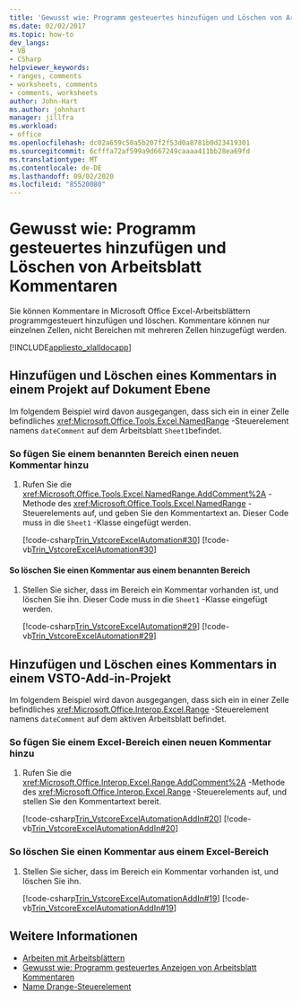 ```yaml
---
title: 'Gewusst wie: Programm gesteuertes hinzufügen und Löschen von Arbeitsblatt Kommentaren'
ms.date: 02/02/2017
ms.topic: how-to
dev_langs:
- VB
- CSharp
helpviewer_keywords:
- ranges, comments
- worksheets, comments
- comments, worksheets
author: John-Hart
ms.author: johnhart
manager: jillfra
ms.workload:
- office
ms.openlocfilehash: dc02a659c50a5b207f2f53d0a8781b0d23419301
ms.sourcegitcommit: 6cfffa72af599a9d667249caaaa411bb28ea69fd
ms.translationtype: MT
ms.contentlocale: de-DE
ms.lasthandoff: 09/02/2020
ms.locfileid: "85520080"
---
```

# <a name="how-to-programmatically-add-and-delete-worksheet-comments"></a>Gewusst wie: Programm gesteuertes hinzufügen und Löschen von Arbeitsblatt Kommentaren
  Sie können Kommentare in Microsoft Office Excel-Arbeitsblättern programmgesteuert hinzufügen und löschen. Kommentare können nur einzelnen Zellen, nicht Bereichen mit mehreren Zellen hinzugefügt werden.

 [!INCLUDE[appliesto_xlalldocapp](../vsto/includes/appliesto-xlalldocapp-md.md)]

## <a name="add-and-delete-a-comment-in-a-document-level-project"></a>Hinzufügen und Löschen eines Kommentars in einem Projekt auf Dokument Ebene
 Im folgendem Beispiel wird davon ausgegangen, dass sich ein in einer Zelle befindliches <xref:Microsoft.Office.Tools.Excel.NamedRange> -Steuerelement namens `dateComment` auf dem Arbeitsblatt `Sheet1`befindet.

### <a name="to-add-a-new-comment-to-a-named-range"></a>So fügen Sie einem benannten Bereich einen neuen Kommentar hinzu

1. Rufen Sie die <xref:Microsoft.Office.Tools.Excel.NamedRange.AddComment%2A> -Methode des <xref:Microsoft.Office.Tools.Excel.NamedRange> -Steuerelements auf, und geben Sie den Kommentartext an. Dieser Code muss in die `Sheet1` -Klasse eingefügt werden.

     [!code-csharp[Trin_VstcoreExcelAutomation#30](../vsto/codesnippet/CSharp/Trin_VstcoreExcelAutomationCS/Sheet1.cs#30)]
     [!code-vb[Trin_VstcoreExcelAutomation#30](../vsto/codesnippet/VisualBasic/Trin_VstcoreExcelAutomation/Sheet1.vb#30)]

#### <a name="to-delete-a-comment-from-a-named-range"></a>So löschen Sie einen Kommentar aus einem benannten Bereich

1. Stellen Sie sicher, dass im Bereich ein Kommentar vorhanden ist, und löschen Sie ihn. Dieser Code muss in die `Sheet1` -Klasse eingefügt werden.

     [!code-csharp[Trin_VstcoreExcelAutomation#29](../vsto/codesnippet/CSharp/Trin_VstcoreExcelAutomationCS/Sheet1.cs#29)]
     [!code-vb[Trin_VstcoreExcelAutomation#29](../vsto/codesnippet/VisualBasic/Trin_VstcoreExcelAutomation/Sheet1.vb#29)]

## <a name="add-and-delete-a-comment-in-a-vsto-add-in-project"></a>Hinzufügen und Löschen eines Kommentars in einem VSTO-Add-in-Projekt
 Im folgendem Beispiel wird davon ausgegangen, dass sich ein in einer Zelle befindliches <xref:Microsoft.Office.Interop.Excel.Range> -Steuerelement namens `dateComment` auf dem aktiven Arbeitsblatt befindet.

### <a name="to-add-a-new-comment-to-an-excel-range"></a>So fügen Sie einem Excel-Bereich einen neuen Kommentar hinzu

1. Rufen Sie die <xref:Microsoft.Office.Interop.Excel.Range.AddComment%2A> -Methode des <xref:Microsoft.Office.Interop.Excel.Range> -Steuerelements auf, und stellen Sie den Kommentartext bereit.

     [!code-csharp[Trin_VstcoreExcelAutomationAddIn#20](../vsto/codesnippet/CSharp/trin_vstcoreexcelautomationaddin/ThisAddIn.cs#20)]
     [!code-vb[Trin_VstcoreExcelAutomationAddIn#20](../vsto/codesnippet/VisualBasic/trin_vstcoreexcelautomationaddin/ThisAddIn.vb#20)]

### <a name="to-delete-a-comment-from-an-excel-range"></a>So löschen Sie einen Kommentar aus einem Excel-Bereich

1. Stellen Sie sicher, dass im Bereich ein Kommentar vorhanden ist, und löschen Sie ihn.

     [!code-csharp[Trin_VstcoreExcelAutomationAddIn#19](../vsto/codesnippet/CSharp/trin_vstcoreexcelautomationaddin/ThisAddIn.cs#19)]
     [!code-vb[Trin_VstcoreExcelAutomationAddIn#19](../vsto/codesnippet/VisualBasic/trin_vstcoreexcelautomationaddin/ThisAddIn.vb#19)]

## <a name="see-also"></a>Weitere Informationen
- [Arbeiten mit Arbeitsblättern](../vsto/working-with-worksheets.md)
- [Gewusst wie: Programm gesteuertes Anzeigen von Arbeitsblatt Kommentaren](../vsto/how-to-programmatically-display-worksheet-comments.md)
- [Name Drange-Steuerelement](../vsto/namedrange-control.md)
